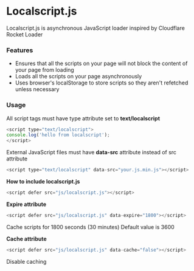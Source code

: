 # Localscript.js
Localscript.js is asynchronous JavaScript loader inspired by Cloudflare Rocket Loader

### Features

* Ensures that all the scripts on your page will not block the content of your page from loading
* Loads all the scripts on your page asynchronously
* Uses browser's localStorage to store scripts so they aren't refetched unless necessary 

### Usage
All script tags must have type attribute set to **text/localscript**
```javascript
<script type="text/localscript">
console.log('hello from localscript');
</script>
 ```

External JavaScript files must have **data-src** attribute instead of src attribute 
```javascript
<script type="text/localscript" data-src="your.js.min.js"></script>
```

**How to include localscript.js**
```javascript
<script defer src="js/localscript.js"></script>
```

**Expire attribute**
```javascript
<script defer src="js/localscript.js" data-expire="1800"></script>
```
Cache scripts for 1800 seconds (30 minutes) 
Default value is 3600 
 

**Cache attribute**
```javascript
<script defer src="js/localscript.js" data-cache="false"></script>
```
Disable caching